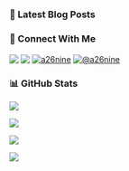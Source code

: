 ### 📗 Latest Blog Posts

<!-- BLOG-POST-LIST:START -->
<!-- BLOG-POST-LIST:END -->

### 🔗 Connect With Me

<p align="left">
<a href="mailto:hey@a26nine.dev" target="blank"><img align="center" src="https://img.shields.io/badge/Email-FFFFFF?style=for-the-badge&logo=About.me&logoColor=black"/></a> <a href="https://twitter.com/a26nine" target="blank"><img align="center" src="https://img.shields.io/badge/Twitter-1DA1F2?style=for-the-badge&logo=twitter&logoColor=white"/></a> <a href="https://linkedin.com/in/a26nine" target="blank"><img align="center" src="https://img.shields.io/badge/LinkedIn-0077B5?style=for-the-badge&logo=linkedin&logoColor=white" alt="a26nine"/></a> <a href="https://hashnode.com/@a26nine" target="blank"><img align="center" src="https://img.shields.io/badge/Hashnode-2962FF?style=for-the-badge&logo=hashnode&logoColor=white" alt="@a26nine"/></a>
</p>

### 📊 GitHub Stats

![](https://github-readme-stats-ruby-one.vercel.app/api?username=a26nine&hide_title=true&include_all_commits=true&count_private=true&show_icons=true)

![](https://streak-stats.demolab.com/?user=a26nine)

![](https://github-readme-stats-ruby-one.vercel.app/api/top-langs/?username=a26nine&layout=compact)

![](https://komarev.com/ghpvc/?username=a26nine&color=blue)
